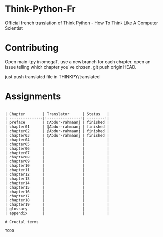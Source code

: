 # Think-Python-Fr
Official french translation of Think Python - How To Think Like A Computer Scientist

# Contributing
Open main-tpy in omegaT. use a new branch for each chapter. open an issue telling which chapter you've chosen. git push origin HEAD.

just push translated file in THINKPY/translated

# Assignments
~~~

| Chapter        | Translator      | Status   |
| ---------------|:---------------:| --------:|
| preface        | @Abdur-rahmaanj | finished |
| chapter01      | @Abdur-rahmaanj | finished |
| chapter02      | @Abdur-rahmaanj | finished |
| chapter03      | @Abdur-rahmaanj | finished |
| chapter04      |                 |          |
| chapter05      |                 |          |
| chapter06      |                 |          |
| chapter07      |                 |          |
| chapter08      |                 |          |
| chapter09      |                 |          |
| chapter10      |                 |          |
| chapter11      |                 |          |
| chapter12      |                 |          |
| chapter13      |                 |          |
| chapter14      |                 |          |
| chapter15      |                 |          |
| chapter16      |                 |          |
| chapter17      |                 |          |
| chapter18      |                 |          |
| chapter19      |                 |          |
| glossary       |                 |          |
| appendix       |                 |          |

# Crucial terms

TODO
~~~